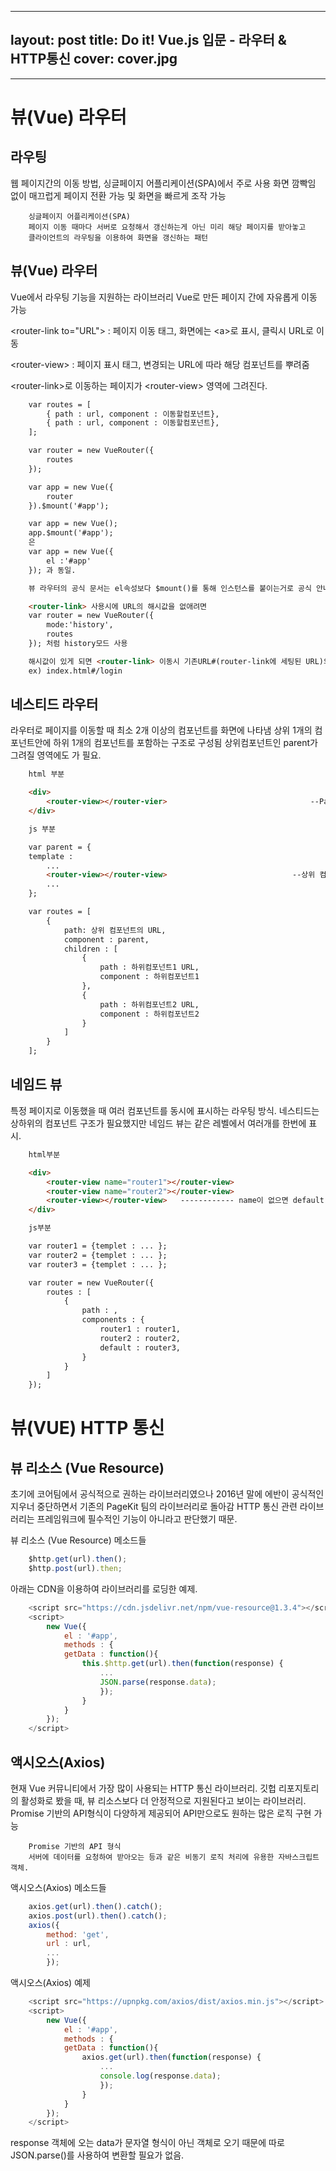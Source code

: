 
---
layout: post
title: Do it! Vue.js 입문 - 라우터 & HTTP통신
cover: cover.jpg
---

* * *


# 뷰(Vue) 라우터


## 라우팅

웹 페이지간의 이동 방법, 싱글페이지 어플리케이션(SPA)에서 주로 사용
화면 깜빡임 없이 매끄럽게 페이지 전환 가능 및 화면을 빠르게 조작 가능

```
    싱글페이지 어플리케이션(SPA)
    페이지 이동 때마다 서버로 요청해서 갱신하는게 아닌 미리 해당 페이지를 받아놓고 
    클라이언트의 라우팅을 이용하여 화면을 갱신하는 패턴
```

## 뷰(Vue) 라우터

Vue에서 라우팅 기능을 지원하는 라이브러리
Vue로 만든 페이지 간에 자유롭게 이동 가능

<router-link to="URL"\> : 페이지 이동 태그, 화면에는 <a\>로 표시, 클릭시 URL로 이동  

<router-view\>          : 페이지 표시 태그, 변경되는 URL에 따라 해당 컴포넌트를 뿌려줌   

<router-link\>로 이동하는 페이지가 <router-view\> 영역에 그려진다.

```html
    var routes = [
        { path : url, component : 이동할컴포넌트},
        { path : url, component : 이동할컴포넌트},
    ];

    var router = new VueRouter({
        routes
    });

    var app = new Vue({
        router
    }).$mount('#app');

```

```html
    var app = new Vue();
    app.$mount('#app');
    은 
    var app = new Vue({
        el :'#app'
    }); 과 동일.

    뷰 라우터의 공식 문서는 el속성보다 $mount()를 통해 인스턴스를 붙이는거로 공식 안내
```

```html
    <router-link> 사용시에 URL의 해시값을 없애려면
    var router = new VueRouter({
        mode:'history',
        routes
    }); 처럼 history모드 사용

    해시값이 있게 되면 <router-link> 이동시 기존URL#(router-link에 세팅된 URL)의 구조로 나옴
    ex) index.html#/login
```
           
## 네스티드 라우터

라우터로 페이지를 이동할 때 최소 2개 이상의 컴포넌트를 화면에 나타냄
상위 1개의 컴포넌트안에 하위 1개의 컴포넌트를 포함하는 구조로 구성됨
상위컴포넌트인 parent가 그려질 영역에도 <router-view>가 필요.

```html
    html 부분

    <div>
        <router-view></router-vier>                                --Parent가 뿌려질 영역
    </div>

    js 부분

    var parent = {
    template : 
        ...
        <router-view></router-view>                            --상위 컴포넌트에 하위 컴포넌트가 뿌려질 영역 정의
        ...
    };

    var routes = [
        {
            path: 상위 컴포넌트의 URL,
            component : parent,
            children : [
                {
                    path : 하위컴포넌트1 URL,
                    component : 하위컴포넌트1
                },
                {
                    path : 하위컴포넌트2 URL,
                    component : 하위컴포넌트2
                }                      
            ]
        }
    ];

```


## 네임드 뷰

특정 페이지로 이동했을 때 여러 컴포넌트를 동시에 표시하는 라우팅 방식.
네스티드는 상하위의 컴포넌트 구조가 필요했지만 네임드 뷰는 같은 레벨에서 여러개를 한번에 표시.

```html
    html부분

    <div>
        <router-view name="router1"></router-view>
        <router-view name="router2"></router-view>
        <router-view></router-view>   ------------ name이 없으면 default
    </div>

    js부분

    var router1 = {templet : ... };
    var router2 = {templet : ... };
    var router3 = {templet : ... };

    var router = new VueRouter({
        routes : [
            {
                path : ,
                components : {
                    router1 : router1,
                    router2 : router2,
                    default : router3,
                }
            }
        ]
    });
```

# 뷰(VUE) HTTP 통신

## 뷰 리소스 (Vue Resource)

초기에 코어팀에서 공식적으로 권하는 라이브러리였으나 2016년 말에 에반이 공식적인 지우너 중단하면서 기존의 PageKit 팀의 라이브러리로 돌아감
HTTP 통신 관련 라이브러리는 프레임워크에 필수적인 기능이 아니라고 판단했기 때문.


뷰 리소스 (Vue Resource) 메소드들

```js
    $http.get(url).then();
    $http.post(url).then;

```

아래는 CDN을 이용하여 라이브러리를 로딩한 예제.
```js
    <script src="https://cdn.jsdelivr.net/npm/vue-resource@1.3.4"></script>
    <script>
        new Vue({
            el : '#app',
            methods : {
            getData : function(){
                this.$http.get(url).then(function(response) {
                    ...
                    JSON.parse(response.data);
                    });
                }
            }
        });
    </script>
```

## 액시오스(Axios)

현재 Vue 커뮤니티에서 가장 많이 사용되는 HTTP 통신 라이브러리.
깃헙 리포지토리의 활성화로 봤을 때, 뷰 리소스보다 더 안정적으로 지원된다고 보이는 라이브러리.
Promise 기반의 API형식이 다양하게 제공되어 API만으로도 원하는 많은 로직 구현 가능

```
    Promise 기반의 API 형식
    서버에 데이터를 요청하여 받아오는 등과 같은 비동기 로직 처리에 유용한 자바스크립트 객체.
```

액시오스(Axios) 메소드들

```js
    axios.get(url).then().catch();
    axios.post(url).then().catch();
    axios({
        method: 'get',
        url : url,
        ...
        });

```

액시오스(Axios) 예제
```js
    <script src="https://upnpkg.com/axios/dist/axios.min.js"></script>
    <script>
        new Vue({
            el : '#app',
            methods : {
            getData : function(){
                axios.get(url).then(function(response) {
                    ...
                    console.log(response.data);
                    });
                }
            }
        });
    </script>
```

response 객체에 오는 data가 문자열 형식이 아닌 객체로 오기 때문에 따로 JSON.parse()를 사용하여 변환할 필요가 없음.